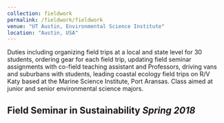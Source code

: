 ```yaml
---
collection: fieldwork
permalink: /fieldwork/fieldwork
venue: "UT Austin, Environmental Science Institute"
location: "Austin, USA"
---
```


Duties including organizing field trips at a local and state level for 30 students, ordering gear for each field trip, updating field seminar assignments with co-field teaching assistant and Professors, driving vans and suburbans with students, leading coastal ecology field trips on R/V Katy based at the Marine Science Institute, Port Aransas. Class aimed at junior and senior environmental science majors.

Field Seminar in Sustainability  *Spring 2018* 
---------------
